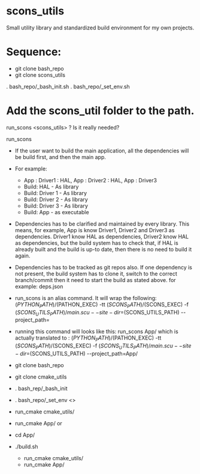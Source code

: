# scons_utils
Small utility library and standardized build environment for my own projects.

# Sequence:
- git clone bash_repo
- git clone scons_utils

. bash_repo/_bash_init.sh
. bash_repo/_set_env.sh <Build platform>

# Add the scons_util folder to the path.

run_scons <scons_utils> ? Is it really needed?

run_scons <Project folder which contains a SconsList.txt file> <Other build options>
- If the user want to build the main application, all the dependencies will be build first, and then the main app.
- For example:
   - App : Driver1 : HAL, App : Driver2 : HAL, App : Driver3
   - Build: HAL - As library
   - Build: Driver 1 - As library
   - Build: Driver 2 - As library
   - Build: Driver 3 - As library
   - Build: App - as executable
   
- Dependencies has to be clarified and maintained by every library. This means, for example, App is know Driver1, Driver2 and Driver3 as dependencies. Driver1 know HAL as dependencies, Driver2 know HAL as dependencies, but the build system has to check that,
if HAL is already built and the build is up-to date, then there is no need to build it again.

- Dependencies has to be tracked as git repos also. If one dependency is not present, the build system has to clone it, switch to the correct branch/commit then it need to start the build as stated above.
    for example:
    deps.json

- run_scons is an alias command. It will wrap the following: $(PYTHON_PATH)/$(PATHON_EXEC) -tt $(SCONS_PATH)/$(SCONS_EXEC) -f $(SCONS_UTILS_PATH)/main.scu --site-dir=$(SCONS_UTILS_PATH) --project_path=
- running this command will looks like this: run_scons App/ which is actually translated to :
$(PYTHON_PATH)/$(PATHON_EXEC) -tt $(SCONS_PATH)/$(SCONS_EXEC) -f $(SCONS_UTILS_PATH)/main.scu --site-dir=$(SCONS_UTILS_PATH) --project_path=App/
   

- git clone bash_repo
- git clone cmake_utils

- . bash_rep/_bash_init
- . bash_repo/_set_env <>

- run_cmake cmake_utils/
- run_cmake App/
or 
- cd App/
- ./build.sh
    - run_cmake cmake_utils/
    - run_cmake App/